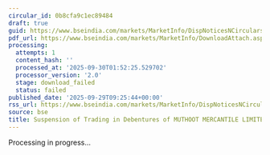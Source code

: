 ```yaml
---
circular_id: 0b8cfa9c1ec89484
draft: true
guid: https://www.bseindia.com/markets/MarketInfo/DispNoticesNCirculars.aspx?Noticeid={F4066F04-0951-4E74-8759-1BF4E0092C6D}&noticeno=20250929-24&dt=09/29/2025&icount=24&totcount=87&flag=0
pdf_url: https://www.bseindia.com/markets/MarketInfo/DownloadAttach.aspx?id=20250929-24&attachedId=
processing:
  attempts: 1
  content_hash: ''
  processed_at: '2025-09-30T01:52:25.529702'
  processor_version: '2.0'
  stage: download_failed
  status: failed
published_date: '2025-09-29T09:25:44+00:00'
rss_url: https://www.bseindia.com/markets/MarketInfo/DispNoticesNCirculars.aspx?Noticeid={F4066F04-0951-4E74-8759-1BF4E0092C6D}&noticeno=20250929-24&dt=09/29/2025&icount=24&totcount=87&flag=0
source: bse
title: Suspension of Trading in Debentures of MUTHOOT MERCANTILE LIMITED
---
```


Processing in progress...